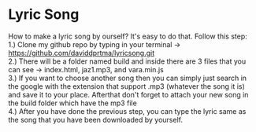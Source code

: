 # Lyric Song
How to make a lyric song by ourself? It's easy to do that. Follow this step: </br>
1.) Clone my github repo by typing in your terminal -> https://github.com/daviddprtma/lyricsong.git </br>
2.) There will be a folder named build and inside there are 3 files that you can see -> index.html, jaz1.mp3, and vara.min.js </br>
3.) If you want to choose another song then you can simply just search in the google with the extension that support .mp3 (whatever the song it is) and save it to your place.
Afterthat don't forget to attach your new song in the build folder which have the mp3 file </br>
4.) After you have done the previous step, you can type the lyric same as the song that you have been downloaded by yourself. </br>
